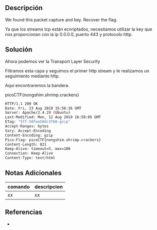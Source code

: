 ## Descripción
We found this packet capture and key. Recover the flag.

Ya que los streams tcp están ecnriptados, necesitamos utilizar la key que nos proporcionan con la ip 0.0.0.0, puerto 443 y protocolo http.

## Solución
Ahora podemos ver la Transport Layer Security

Filtramos esta capa y seguimos el primer http stream y le realizamos un seguimiento mediante http. 

Aquí encontraremos la bandera.

picoCTF{nongshim.shrimp.crackers}

```bash
HTTP/1.1 200 OK
Date: Fri, 23 Aug 2019 15:56:36 GMT
Server: Apache/2.4.29 (Ubuntu)
Last-Modified: Mon, 12 Aug 2019 16:50:05 GMT
ETag: "5ff-58fee50dc3fb0-gzip"
Accept-Ranges: bytes
Vary: Accept-Encoding
Content-Encoding: gzip
Pico-Flag: picoCTF{nongshim.shrimp.crackers}
Content-Length: 821
Keep-Alive: timeout=5, max=100
Connection: Keep-Alive
Content-Type: text/html
```

## Notas Adicionales
|comando|descripcion|
|---|---|
|xx|xx|

## Referencias
- []()

